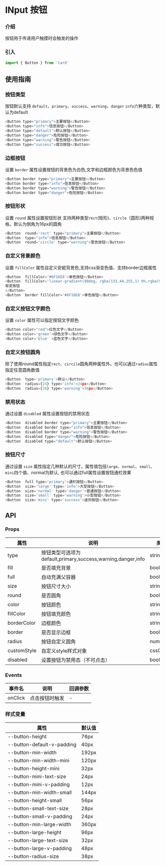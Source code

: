 # INput 按钮
### 介绍
按钮用于传递用户触摸时会触发的操作
### 引入
```js
import { Button } from 'tard'
```

## 使用指南
### 按钮类型
按钮默认支持 `default`、`primary`、`success`、`warning`、`danger` `info`六种类型，默认为default
```js
<Button type="primary">主要按钮</Button>
<Button type="info">信息按钮</Button>
<Button type="default">默认按钮</Button>
<Button type="danger">危险按钮</Button>
<Button type="warning">警告按钮</Button>
<Button type="success">成功按钮</Button>
```
### 边框按钮
设置 `border` 属性设置按钮的背景色为白色,文字和边框颜色为背景色色值
```js
<Button border type="primary">主要按钮</Button>
<Button border type="info">信息按钮</Button>
<Button border type="warning">警告按钮</Button>
<Button border type="danger">危险按钮</Button>
```
### 按钮形状
设置 `round` 属性设置按钮形状 支持两种类型`rect`(矩形)、`circle`（圆形)两种规格，默认为倒角为16px的圆角
```js
<Button  round='rect' type="primary">主要按钮</Button>
<Button  type="info">信息按钮</Button>
<Button  round='circle' type="warning">警告按钮</Button>
```

### 自定义背景颜色
设置 `fillColor` 属性自定义安妮背景色,支持css渐变色值、支持border边框属性
```js
<Button  fillColor='#6F16E8'>单色按钮</Button>
<Button  fillColor='linear-gradient(90deg, rgba(133,44,255,1) 0%,rgba(97,16,206,1) 100%)'>
渐变按钮
</Button>
<Button  border fillColor='#6F16E8'>单色按钮</Button>
```
### 自定义按钮文字颜色
设置 `color` 属性可以指定按钮文字颜色
```js
<Button color="red">红色文字</Button>
<Button color='green'>绿色文字</Button>
<Button color='blue' >蓝色文字</Button>
```
### 自定义按钮圆角
除了使用round属性指定`rect`、`circile`圆角两种属性外，也可以通过`radius`属性指定任意圆角数值
```js
<Button  type='primary'>默认</Button>
<Button  radius={24} type='info'>24px</Button>
<Button  radius={36} type='warning'>36px</Button>
```

### 禁用状态
通过设置 `disabled` 属性设置按钮的禁用状态
```js
<Button  disabled border type="primary">主要按钮</Button>
<Button  disabled border type="info">信息按钮</Button>
<Button  disabled border type="warning">警告按钮</Button>
<Button  disabled type="danger">危险按钮</Button>
<Button  disabled type="default">默认按钮</Button>
```

### 按钮尺寸
通过设置 `size` 属性指定几种默认的尺寸，属性值包括`large`、`normal`、`small`、`mini`四个值、normal为默认,
也可以通过full属性设置按钮通栏效果
```js
<Button  full type='primary'>通栏按钮</Button>
<Button  size='large' type='info'>大型按钮</Button>
<Button  size='normal' type='danger'>普通按钮</Button>
<Button  size='small' type='warning'>小型按钮</Button>
<Button  size='mini' type='success'>迷你按钮</Button>
```

## API
### Props
|  属性   | 说明  | 类型 | 默认值 |
|  ----  | ----  | ---- | ---- |
| type | 按钮类型可选项为 default,primary,success,warning,danger,info| string | default |
| fill | 是否填充背景 | boolean | false |
| full | 自动充满父容器 | boolean | false|
| size | 按钮尺寸大小 | string | - |
| round | 是否圆角 | boolean | false|
| color | 按钮颜色 | string | - | 
| fillColor | 按钮填充颜色 | string | - |
| borderColor | 边框颜色 | string | - |
| border | 是否显示边框 | boolean | false |
| radius | 按钮自定义圆角 | number | - |
| customStyle | 自定义style样式对象 | cssObject | {} |
| disabled | 设置按钮为禁用态（不可点击） | boolean | false |

### Events
|  事件名   | 说明  | 回调参数 | 
|  ----  | ----  | ---- | 
| onClick | 点击按钮时触发 | - | 


### 样式变量
|  属性   | 默认值 |
|  ----  | ---- |
| --button-height | 76px |
| --button-default-v-padding | 40px |
| --button-min-width | 192px |
| --button-min-width-mini | 120px |
| --button-height-mini | 32px |
| --button-mini-text-size | 24px |
| --button-mini-v-padding | 12px |
| --button-min-width-small | 144px |
| --button-height-small | 56px |
| --button-small-text-size | 28px |
| --button-small-v-padding | 24px |
| --button-min-large-width | 360px |
| --button-large-height | 96px |
| --button-large-text-size | 32px |
| --button-large-v-padding | 48px |
| --button-radius-size | 38px |

